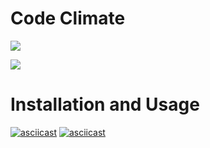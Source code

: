 
# Code Climate
<a href="https://codeclimate.com/github/codeclimate/codeclimate/maintainability"><img src="https://api.codeclimate.com/v1/badges/a99a88d28ad37a79dbf6/maintainability" /></a>

<a href="https://codeclimate.com/github/codeclimate/codeclimate/test_coverage"><img src="https://api.codeclimate.com/v1/badges/a99a88d28ad37a79dbf6/test_coverage" /></a>

# Installation and Usage
[![asciicast](https://asciinema.org/a/IogT4GPJ0gMaEj5dDrbSdcZeO.svg)](https://asciinema.org/a/IogT4GPJ0gMaEj5dDrbSdcZeO)
[![asciicast](https://asciinema.org/a/tLSnVBtd9K8mlLPG2sCLMJ4Jl.svg)](https://asciinema.org/a/tLSnVBtd9K8mlLPG2sCLMJ4Jl)
